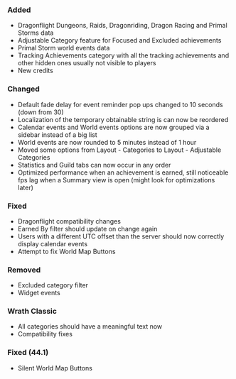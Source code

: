<p><h3>Added</h3></p>
<ul>
<li>Dragonflight Dungeons, Raids, Dragonriding, Dragon Racing and Primal Storms data</li>
<li>Adjustable Category feature for Focused and Excluded achievements</li>
<li>Primal Storm world events data</li>
<li>Tracking Achievements category with all the tracking achievements and other hidden ones usually not visible to players</li>
<li>New credits</li>
</ul>
<p><h3>Changed</h3></p>
<ul>
<li>Default fade delay for event reminder pop ups changed to 10 seconds (down from 30)</li>
<li>Localization of the temporary obtainable string is can now be reordered</li>
<li>Calendar events and World events options are now grouped via a sidebar instead of a big list</li>
<li>World events are now rounded to 5 minutes instead of 1 hour</li>
<li>Moved some options from Layout - Categories to Layout - Adjustable Categories</li>
<li>Statistics and Guild tabs can now occur in any order</li>
<li>Optimized performance when an achievement is earned, still noticeable fps lag when a Summary view is open (might look for optimizations later)</li>
</ul>
<p><h3>Fixed</h3></p>
<ul>
<li>Dragonflight compatibility changes</li>
<li>Earned By filter should update on change again</li>
<li>Users with a different UTC offset than the server should now correctly display calendar events</li>
<li>Attempt to fix World Map Buttons</li>
</ul>
<p><h3>Removed</h3></p>
<ul>
<li>Excluded category filter</li>
<li>Widget events</li>
</ul>
<p><h3>Wrath Classic</h3></p>
<ul>
<li>All categories should have a meaningful text now</li>
<li>Compatibility fixes</li>
</ul>
<p><h3>Fixed (44.1)</h3></p>
<ul>
<li>Silent World Map Buttons</li>
</ul>

